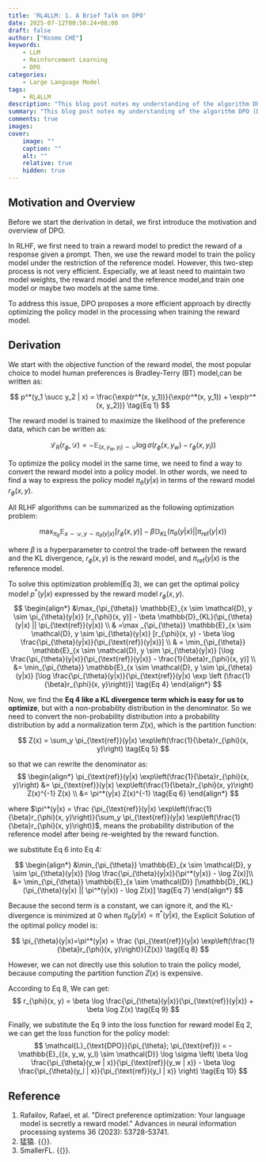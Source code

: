```yaml
---
title: 'RL4LLM: 1. A Brief Talk on DPO'
date: 2025-07-12T00:58:24+08:00
draft: false
author: ["Kosmo CHE"]
keywords: 
    - LLM
    - Reinforcement Learning
    - DPO
categories:
    - Large Language Model
tags:
    - RL4LLM
description: "This blog post notes my understanding of the algorithm DPO (Direct Preference Optimization) and the math derivation behind it."
summary: "This blog post notes my understanding of the algorithm DPO (Direct Preference Optimization) and the math derivation behind it."
comments: true
images:
cover:
    image: ""
    caption: ""
    alt: ""
    relative: true
    hidden: true
---
```

## Motivation and Overview
Before we start the derivation in detail, we first introduce the motivation and overview of DPO.

In RLHF, we first need to train a reward model to predict the reward of a response given a prompt. Then, we use the reward model to train the policy model under the restriction of the reference model. However, this two-step process is not very efficient. Especially, we at least need to maintain two model weights, the reward model and the reference model,and train one model or maybe two models at the same time. 

To address this issue, DPO proposes a more efficient approach by directly optimizing the policy model in the processing when training the reward model. 

## Derivation
We start with the objective function of the reward model, the most popular choice to model human preferences is Bradley-Terry (BT) model,can be written as:

$$
p^*(y_1 \succ y_2 | x) = \frac{\exp(r^*(x, y_1))}{\exp(r^*(x, y_1)) + \exp(r^*(x, y_2))} \tag{Eq 1}
$$

The reward model is trained to maximize the likelihood of the preference data, which can be written as:

$$
\mathcal{L}_{R}(r_{\phi}, \mathcal{D}) = -\mathbb{E}_{(x, y_w, y_l) \sim \mathcal{D}} \log \sigma(r_{\phi}(x, y_w) - r_{\phi}(x, y_l)) \tag{Eq 2}
$$

To optimize the policy model in the same time, we need to find a way to convert the reward model into a policy model. In other words, we need to find a way to express the policy model $\pi_{\theta}(y|x)$ in terms of the reward model $r_{\phi}(x, y)$.

All RLHF algorithms can be summarized as the following optimization problem:

$$
\max_{\pi_{\theta}} \mathbb{E}_{x \sim \mathcal{D}, y \sim \pi_{\theta}(y|x)} [r_{\phi}(x, y)] - \beta \mathbb{D}_{KL}(\pi_{\theta}(y|x) || \pi_{\text{ref}}(y|x)) \tag{Eq 3}
$$

where $\beta$ is a hyperparameter to control the trade-off between the reward and the KL divergence, $r_{\phi}(x, y)$ is the reward model, and $\pi_{\text{ref}}(y|x)$ is the reference model.

To solve this optimization problem(Eq 3), we can get the optimal policy model $p^*(y|x)$ expressed by the reward model $r_\phi(x, y)$.
$$
\begin{align*}
&\max_{\pi_{\theta}} \mathbb{E}_{x \sim \mathcal{D}, y \sim \pi_{\theta}(y|x)} [r_{\phi}(x, y)] - \beta \mathbb{D}_{KL}(\pi_{\theta}(y|x) || \pi_{\text{ref}}(y|x)) \\
& =\max _{\pi_{\theta}} \mathbb{E}_{x \sim \mathcal{D}, y \sim \pi_{\theta}(y|x)} [r_{\phi}(x, y) - \beta \log \frac{\pi_{\theta}(y|x)}{\pi_{\text{ref}}(y|x)}] \\
& = \min_{\pi_{\theta}} \mathbb{E}_{x \sim \mathcal{D}, y \sim \pi_{\theta}(y|x)} [\log \frac{\pi_{\theta}(y|x)}{\pi_{\text{ref}}(y|x)} - \frac{1}{\beta}r_{\phi}(x, y)] \\
&= \min_{\pi_{\theta}} \mathbb{E}_{x \sim \mathcal{D}, y \sim \pi_{\theta}(y|x)} [\log \frac{\pi_{\theta}(y|x)}{\pi_{\text{ref}}(y|x) \exp \left (\frac{1}{\beta}r_{\phi}(x, y)\right)}] \tag{Eq 4}
\end{align*}
$$

Now, we find the **Eq 4 like a KL divergence term which is easy for us to optimize**, but with a non-probability distribution in the denominator. So we need to convert the non-probability distribution into a probability distribution by add a normalization term $Z(x)$, which is the partition function:

$$
Z(x) = \sum_y \pi_{\text{ref}}(y|x) \exp\left(\frac{1}{\beta}r_{\phi}(x, y)\right) \tag{Eq 5}
$$

so that we can rewrite the denominator as:
$$
\begin{align*}
\pi_{\text{ref}}(y|x) \exp\left(\frac{1}{\beta}r_{\phi}(x, y)\right) &= \pi_{\text{ref}}(y|x) \exp\left(\frac{1}{\beta}r_{\phi}(x, y)\right) Z(x)^{-1} Z(x) \\
&= \pi^*(y|x) Z(x)^{-1} \tag{Eq 6}
\end{align*}
$$

where $\pi^*(y|x) = \frac {\pi_{\text{ref}}(y|x) \exp\left(\frac{1}{\beta}r_{\phi}(x, y)\right)}{\sum_y \pi_{\text{ref}}(y|x) \exp\left(\frac{1}{\beta}r_{\phi}(x, y)\right)}$, means the probability distribution of the reference model after being re-weighted by the reward function.

we substitute Eq 6 into Eq 4:

$$
\begin{align*}
&\min_{\pi_{\theta}} \mathbb{E}_{x \sim \mathcal{D}, y \sim \pi_{\theta}(y|x)} [\log \frac{\pi_{\theta}(y|x)}{\pi^*(y|x)} - \log Z(x)]\\
&= \min_{\pi_{\theta}} \mathbb{E}_{x \sim \mathcal{D}} [\mathbb{D}_{KL}(\pi_{\theta}(y|x) || \pi^*(y|x)) - \log Z(x)] \tag{Eq 7}
\end{align*}
$$

Because the second term is a constant, we can ignore it, and the KL-divergence is minimized at 0 when $\pi_{\theta}(y|x) = \pi^*(y|x)$, the Explicit Solution of the optimal policy model is:

$$
\pi_{\theta}(y|x)=\pi^*(y|x) = \frac {\pi_{\text{ref}}(y|x) \exp\left(\frac{1}{\beta}r_{\phi}(x, y)\right)}{Z(x)} \tag{Eq 8}
$$

However, we can not directly use this solution to train the policy model, because computing the partition function $Z(x)$ is expensive.

According to Eq 8, We can get:
$$
r_{\phi}(x, y) = \beta \log \frac{\pi_{\theta}(y|x)}{\pi_{\text{ref}}(y|x)} + \beta \log Z(x) \tag{Eq 9}
$$

Finally, we substitute the Eq 9 into the loss function for reward model Eq 2, we can get the loss function for the policy model:
$$
\mathcal{L}_{\text{DPO}}(\pi_{\theta}; \pi_{\text{ref}}) = - \mathbb{E}_{(x, y_w, y_l) \sim \mathcal{D}} \log \sigma \left( \beta \log \frac{\pi_{\theta}(y_w | x)}{\pi_{\text{ref}}(y_w | x)} - \beta \log \frac{\pi_{\theta}(y_l | x)}{\pi_{\text{ref}}(y_l | x)} \right) \tag{Eq 10}
$$


## Reference

1. Rafailov, Rafael, et al. "Direct preference optimization: Your language model is secretly a reward model." Advances in neural information processing systems 36 (2023): 53728-53741.
2. 猛猿. {{<href text="人人都能看懂的DPO数学原理" url="https://zhuanlan.zhihu.com/p/721073733">}}.
3. SmallerFL. {{<href text="Direct Preference Optimization (DPO) 原理详解及公式推导" url="https://zhuanlan.zhihu.com/p/779691018">}}.


